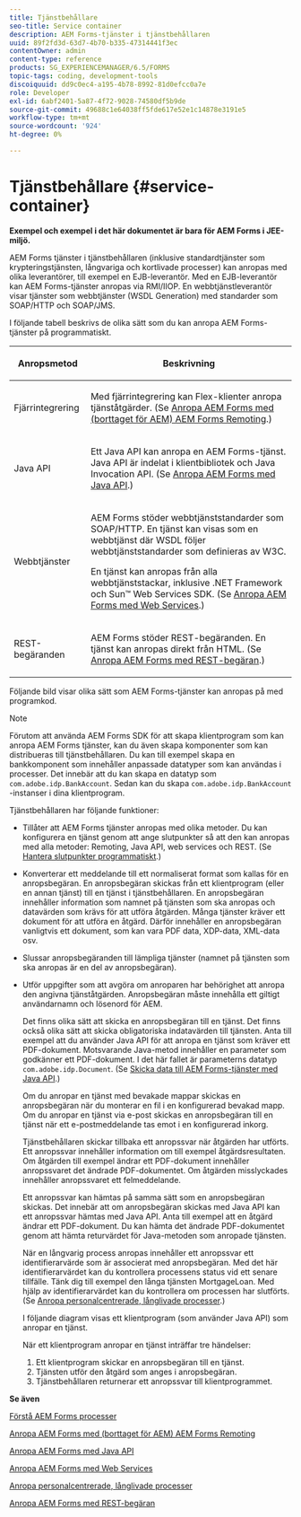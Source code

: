```yaml
---
title: Tjänstbehållare
seo-title: Service container
description: AEM Forms-tjänster i tjänstbehållaren
uuid: 89f2fd3d-63d7-4b70-b335-47314441f3ec
contentOwner: admin
content-type: reference
products: SG_EXPERIENCEMANAGER/6.5/FORMS
topic-tags: coding, development-tools
discoiquuid: dd9c0ec4-a195-4b78-8992-81d0efcc0a7e
role: Developer
exl-id: 6abf2401-5a87-4f72-9028-74580df5b9de
source-git-commit: 49688c1e64038ff5fde617e52e1c14878e3191e5
workflow-type: tm+mt
source-wordcount: '924'
ht-degree: 0%

---
```


# Tjänstbehållare {#service-container}

**Exempel och exempel i det här dokumentet är bara för AEM Forms i JEE-miljö.**

AEM Forms tjänster i tjänstbehållaren (inklusive standardtjänster som krypteringstjänsten, långvariga och kortlivade processer) kan anropas med olika leverantörer, till exempel en EJB-leverantör. Med en EJB-leverantör kan AEM Forms-tjänster anropas via RMI/IIOP. En webbtjänstleverantör visar tjänster som webbtjänster (WSDL Generation) med standarder som SOAP/HTTP och SOAP/JMS.

I följande tabell beskrivs de olika sätt som du kan anropa AEM Forms-tjänster på programmatiskt.

<table>
 <thead>
  <tr>
   <th><p>Anropsmetod</p></th>
   <th><p>Beskrivning</p></th>
  </tr>
 </thead>
 <tbody>
  <tr>
   <td><p>Fjärrintegrering</p></td>
   <td><p>Med fjärrintegrering kan Flex-klienter anropa tjänståtgärder. (Se <a href="/help/forms/developing/invoking-aem-forms-using-remoting.md#invoking-aem-forms-using-remoting">Anropa AEM Forms med (borttaget för AEM) AEM Forms Remoting</a>.)</p></td>
  </tr>
  <tr>
   <td><p>Java API</p></td>
   <td><p>Ett Java API kan anropa en AEM Forms-tjänst. Java API är indelat i klientbibliotek och Java Invocation API. (Se <a href="/help/forms/developing/invoking-aem-forms-using-java.md#invoking-aem-forms-using-the-java-api">Anropa AEM Forms med Java API</a>.)</p></td>
  </tr>
  <tr>
   <td><p>Webbtjänster</p></td>
   <td><p>AEM Forms stöder webbtjänststandarder som SOAP/HTTP. En tjänst kan visas som en webbtjänst där WSDL följer webbtjänststandarder som definieras av W3C.</p><p>En tjänst kan anropas från alla webbtjänststackar, inklusive .NET Framework och Sun™ Web Services SDK. (Se <a href="/help/forms/developing/invoking-aem-forms-using-web.md#invoking-aem-forms-using-web-services">Anropa AEM Forms med Web Services</a>.)</p></td>
  </tr>
  <tr>
   <td><p>REST-begäranden</p></td>
   <td><p>AEM Forms stöder REST-begäranden. En tjänst kan anropas direkt från HTML. (Se <a href="/help/forms/developing/invoking-aem-forms-using-rest.md#invoking-aem-forms-using-rest-requests">Anropa AEM Forms med REST-begäran</a>.)</p></td>
  </tr>
 </tbody>
</table>

Följande bild visar olika sätt som AEM Forms-tjänster kan anropas på med programkod.

>[!NOTE]
>
>Förutom att använda AEM Forms SDK för att skapa klientprogram som kan anropa AEM Forms tjänster, kan du även skapa komponenter som kan distribueras till tjänstbehållaren. Du kan till exempel skapa en bankkomponent som innehåller anpassade datatyper som kan användas i processer. Det innebär att du kan skapa en datatyp som `com.adobe.idp.BankAccount`. Sedan kan du skapa `com.adobe.idp.BankAccount` -instanser i dina klientprogram.

Tjänstbehållaren har följande funktioner:

* Tillåter att AEM Forms tjänster anropas med olika metoder. Du kan konfigurera en tjänst genom att ange slutpunkter så att den kan anropas med alla metoder: Remoting, Java API, web services och REST. (Se [Hantera slutpunkter programmatiskt](/help/forms/developing/programmatically-endpoints.md#programmatically-managing-endpoints).)
* Konverterar ett meddelande till ett normaliserat format som kallas för en anropsbegäran. En anropsbegäran skickas från ett klientprogram (eller en annan tjänst) till en tjänst i tjänstbehållaren. En anropsbegäran innehåller information som namnet på tjänsten som ska anropas och datavärden som krävs för att utföra åtgärden. Många tjänster kräver ett dokument för att utföra en åtgärd. Därför innehåller en anropsbegäran vanligtvis ett dokument, som kan vara PDF data, XDP-data, XML-data osv.
* Slussar anropsbegäranden till lämpliga tjänster (namnet på tjänsten som ska anropas är en del av anropsbegäran).
* Utför uppgifter som att avgöra om anroparen har behörighet att anropa den angivna tjänståtgärden. Anropsbegäran måste innehålla ett giltigt användarnamn och lösenord för AEM.

  Det finns olika sätt att skicka en anropsbegäran till en tjänst. Det finns också olika sätt att skicka obligatoriska indatavärden till tjänsten. Anta till exempel att du använder Java API för att anropa en tjänst som kräver ett PDF-dokument. Motsvarande Java-metod innehåller en parameter som godkänner ett PDF-dokument. I det här fallet är parameterns datatyp `com.adobe.idp.Document`. (Se [Skicka data till AEM Forms-tjänster med Java API](/help/forms/developing/invoking-aem-forms-using-java.md#passing-data-to-aem-forms-services-using-the-java-api).)

  Om du anropar en tjänst med bevakade mappar skickas en anropsbegäran när du monterar en fil i en konfigurerad bevakad mapp. Om du anropar en tjänst via e-post skickas en anropsbegäran till en tjänst när ett e-postmeddelande tas emot i en konfigurerad inkorg.

  Tjänstbehållaren skickar tillbaka ett anropssvar när åtgärden har utförts. Ett anropssvar innehåller information om till exempel åtgärdsresultaten. Om åtgärden till exempel ändrar ett PDF-dokument innehåller anropssvaret det ändrade PDF-dokumentet. Om åtgärden misslyckades innehåller anropssvaret ett felmeddelande.

  Ett anropssvar kan hämtas på samma sätt som en anropsbegäran skickas. Det innebär att om anropsbegäran skickas med Java API kan ett anropssvar hämtas med Java API. Anta till exempel att en åtgärd ändrar ett PDF-dokument. Du kan hämta det ändrade PDF-dokumentet genom att hämta returvärdet för Java-metoden som anropade tjänsten.

  När en långvarig process anropas innehåller ett anropssvar ett identifierarvärde som är associerat med anropsbegäran. Med det här identifierarvärdet kan du kontrollera processens status vid ett senare tillfälle. Tänk dig till exempel den långa tjänsten MortgageLoan. Med hjälp av identifierarvärdet kan du kontrollera om processen har slutförts. (Se [Anropa personalcentrerade, långlivade processer](/help/forms/developing/invoking-human-centric-long-lived.md#invoking-human-centric-long-lived-processes).)

  I följande diagram visas ett klientprogram (som använder Java API) som anropar en tjänst.

  När ett klientprogram anropar en tjänst inträffar tre händelser:

   1. Ett klientprogram skickar en anropsbegäran till en tjänst.
   1. Tjänsten utför den åtgärd som anges i anropsbegäran.
   1. Tjänstbehållaren returnerar ett anropssvar till klientprogrammet.

**Se även**

[Förstå AEM Forms processer](/help/forms/developing/aem-forms-processes.md#understanding-aem-forms-processes)

[Anropa AEM Forms med (borttaget för AEM) AEM Forms Remoting](/help/forms/developing/invoking-aem-forms-using-remoting.md#invoking-aem-forms-using-remoting)

[Anropa AEM Forms med Java API](/help/forms/developing/invoking-aem-forms-using-java.md#invoking-aem-forms-using-the-java-api)

[Anropa AEM Forms med Web Services](/help/forms/developing/invoking-aem-forms-using-web.md#invoking-aem-forms-using-web-services)

[Anropa personalcentrerade, långlivade processer](/help/forms/developing/invoking-human-centric-long-lived.md#invoking-human-centric-long-lived-processes)

[Anropa AEM Forms med REST-begäran](/help/forms/developing/invoking-aem-forms-using-rest.md#invoking-aem-forms-using-rest-requests)
